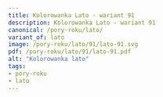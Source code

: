 ```yaml
---
title: Kolorowanka Lato - wariant 91
description: Kolorowanka Lato - wariant 91
canonical: /pory-roku/lato/
variant_of: lato
image: /pory-roku/lato/91/lato-91.svg
pdf: /pory-roku/lato/91/lato-91.pdf
alt: "Kolorowanka lato"
tags:
- pory-roku
- lato
---
```

